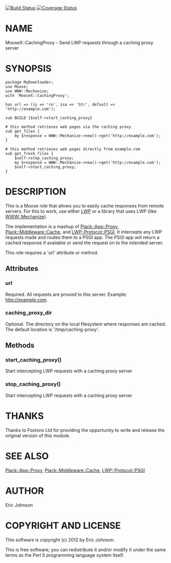[![Build Status](https://travis-ci.org/kablamo/MooseX-CachingProxy.svg?branch=master)](https://travis-ci.org/kablamo/MooseX-CachingProxy) [![Coverage Status](https://img.shields.io/coveralls/kablamo/MooseX-CachingProxy/master.svg)](https://coveralls.io/r/kablamo/MooseX-CachingProxy?branch=master)
# NAME

MooseX::CachingProxy - Send LWP requests through a caching proxy server

# SYNOPSIS

    package MyDownloader;
    use Moose;
    use WWW::Mechanize;
    with 'MooseX::CachingProxy';

    has url => (is => 'ro', isa => 'Str', default => 'http://example.com');

    sub BUILD {$self->start_caching_proxy}

    # this method retrieves web pages via the caching proxy
    sub get_files { 
        my $response = WWW::Mechanize->new()->get('http://example.com');
    }

    # this method retrieves web pages directly from example.com
    sub get_fresh_files {
        $self->stop_caching_proxy;
        my $response = WWW::Mechanize->new()->get('http://example.com');
        $self->start_caching_proxy;
    }

# DESCRIPTION

This is a Moose role that allows you to easily cache responses from remote
servers.  For this to work, use either [LWP](https://metacpan.org/pod/LWP) or a library that uses LWP (like
[WWW::Mechanize](https://metacpan.org/pod/WWW::Mechanize)).

The implementation is a mashup of [Plack::App::Proxy](https://metacpan.org/pod/Plack::App::Proxy),
[Plack::Middleware::Cache](https://metacpan.org/pod/Plack::Middleware::Cache), and [LWP::Protocol::PSGI](https://metacpan.org/pod/LWP::Protocol::PSGI).  It intercepts any LWP
requests made and routes them to a PSGI app. The PSGI app will return a cached
response if available or send the request on to the intended server.

This role requires a 'url' attribute or method.

## Attributes

### url

Required.  All requests are proxied to this server.  Example:
http://example.com.

### caching\_proxy\_dir

Optional.  The directory on the local filesystem where responses are cached.
The default location is '/tmp/caching-proxy'.

## Methods

### start\_caching\_proxy()

Start intercepting LWP requests with a caching proxy server

### stop\_caching\_proxy()

Start intercepting LWP requests with a caching proxy server

# THANKS

Thanks to Foxtons Ltd for providing the opportunity to write and release the
original version of this module.

# SEE ALSO

[Plack::App::Proxy](https://metacpan.org/pod/Plack::App::Proxy), [Plack::Middleware::Cache](https://metacpan.org/pod/Plack::Middleware::Cache), [LWP::Protocol::PSGI](https://metacpan.org/pod/LWP::Protocol::PSGI)

# AUTHOR

Eric Johnson <cpan at iijo dot org>

# COPYRIGHT AND LICENSE

This software is copyright (c) 2012 by Eric Johnson.

This is free software; you can redistribute it and/or modify it under
the same terms as the Perl 5 programming language system itself.
